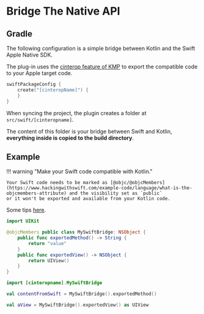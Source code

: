 # Bridge The Native API

## Gradle

The following configuration is a simple bridge between Kotlin and the Swift Apple Native SDK.

The plug-in uses the [cinterop feature of KMP](https://kotlinlang.org/docs/native-get-started.html) to export the compatible code to your Apple target code.

```kotlin title="build.gradle.kts"
swiftPackageConfig {
    create("[cinteropName]") {
    }
}
```

When syncing the project, the plugin creates a folder at `src/swift/[cinteropname]`.

The content of this folder is your bridge between Swift and Kotlin, **everything inside is copied to the build directory**.

## Example

!!! warning "Make your Swift code compatible with Kotlin."

    Your Swift code needs to be marked as [@objc/@objcMembers](https://www.hackingwithswift.com/example-code/language/what-is-the-objcmembers-attribute) and the visibility set as `public`
    or it won't be exported and available from your Kotlin code.

Some tips [here](./section-help/tips.md#working-with-objcnamesclasses-types).

``` swift title="src/swift/[cinteropname]/mySwiftFile.swift"
import UIKit

@objcMembers public class MySwiftBridge: NSObject {
    public func exportedMethod() -> String {
        return "value"
    }
    public func exportedView() -> NSObject {
        return UIView()
    }
}
```

``` kotlin title="iosMain/kotlin/com/example/myKotlinFile.kt"
import [cinteropname].MySwiftBridge

val contentFromSwift = MySwiftBridge().exportedMethod()

val aView = MySwiftBridge().exportedView() as UIView

```
